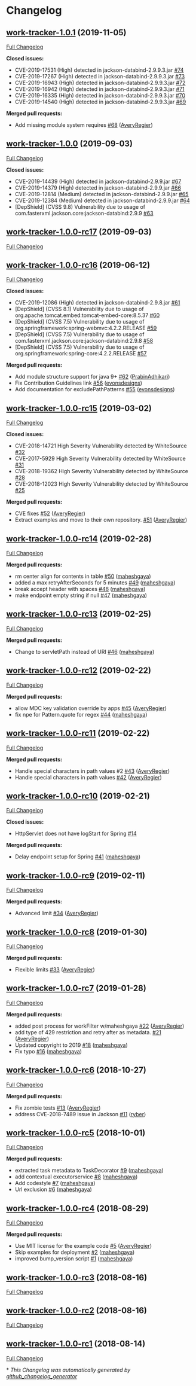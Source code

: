 # Changelog

## [work-tracker-1.0.1](https://github.com/JohnDeere/work-tracker/tree/work-tracker-1.0.1) (2019-11-05)

[Full Changelog](https://github.com/JohnDeere/work-tracker/compare/work-tracker-1.0.0...work-tracker-1.0.1)

**Closed issues:**

- CVE-2019-17531 \(High\) detected in jackson-databind-2.9.9.3.jar [\#74](https://github.com/JohnDeere/work-tracker/issues/74)
- CVE-2019-17267 \(High\) detected in jackson-databind-2.9.9.3.jar [\#73](https://github.com/JohnDeere/work-tracker/issues/73)
- CVE-2019-16943 \(High\) detected in jackson-databind-2.9.9.3.jar [\#72](https://github.com/JohnDeere/work-tracker/issues/72)
- CVE-2019-16942 \(High\) detected in jackson-databind-2.9.9.3.jar [\#71](https://github.com/JohnDeere/work-tracker/issues/71)
- CVE-2019-16335 \(High\) detected in jackson-databind-2.9.9.3.jar [\#70](https://github.com/JohnDeere/work-tracker/issues/70)
- CVE-2019-14540 \(High\) detected in jackson-databind-2.9.9.3.jar [\#69](https://github.com/JohnDeere/work-tracker/issues/69)

**Merged pull requests:**

- Add missing module system requires [\#68](https://github.com/JohnDeere/work-tracker/pull/68) ([AveryRegier](https://github.com/AveryRegier))

## [work-tracker-1.0.0](https://github.com/JohnDeere/work-tracker/tree/work-tracker-1.0.0) (2019-09-03)

[Full Changelog](https://github.com/JohnDeere/work-tracker/compare/work-tracker-1.0.0-rc17...work-tracker-1.0.0)

**Closed issues:**

- CVE-2019-14439 \(High\) detected in jackson-databind-2.9.9.jar [\#67](https://github.com/JohnDeere/work-tracker/issues/67)
- CVE-2019-14379 \(High\) detected in jackson-databind-2.9.9.jar [\#66](https://github.com/JohnDeere/work-tracker/issues/66)
- CVE-2019-12814 \(Medium\) detected in jackson-databind-2.9.9.jar [\#65](https://github.com/JohnDeere/work-tracker/issues/65)
- CVE-2019-12384 \(Medium\) detected in jackson-databind-2.9.9.jar [\#64](https://github.com/JohnDeere/work-tracker/issues/64)
- \[DepShield\] \(CVSS 9.8\) Vulnerability due to usage of com.fasterxml.jackson.core:jackson-databind:2.9.9 [\#63](https://github.com/JohnDeere/work-tracker/issues/63)

## [work-tracker-1.0.0-rc17](https://github.com/JohnDeere/work-tracker/tree/work-tracker-1.0.0-rc17) (2019-09-03)

[Full Changelog](https://github.com/JohnDeere/work-tracker/compare/work-tracker-1.0.0-rc16...work-tracker-1.0.0-rc17)

## [work-tracker-1.0.0-rc16](https://github.com/JohnDeere/work-tracker/tree/work-tracker-1.0.0-rc16) (2019-06-12)

[Full Changelog](https://github.com/JohnDeere/work-tracker/compare/work-tracker-1.0.0-rc15...work-tracker-1.0.0-rc16)

**Closed issues:**

- CVE-2019-12086 \(High\) detected in jackson-databind-2.9.8.jar [\#61](https://github.com/JohnDeere/work-tracker/issues/61)
- \[DepShield\] \(CVSS 8.1\) Vulnerability due to usage of org.apache.tomcat.embed:tomcat-embed-core:8.5.37 [\#60](https://github.com/JohnDeere/work-tracker/issues/60)
- \[DepShield\] \(CVSS 7.5\) Vulnerability due to usage of org.springframework:spring-webmvc:4.2.2.RELEASE [\#59](https://github.com/JohnDeere/work-tracker/issues/59)
- \[DepShield\] \(CVSS 7.5\) Vulnerability due to usage of com.fasterxml.jackson.core:jackson-databind:2.9.8 [\#58](https://github.com/JohnDeere/work-tracker/issues/58)
- \[DepShield\] \(CVSS 7.5\) Vulnerability due to usage of org.springframework:spring-core:4.2.2.RELEASE [\#57](https://github.com/JohnDeere/work-tracker/issues/57)

**Merged pull requests:**

-  Add module structure support for java 9+ [\#62](https://github.com/JohnDeere/work-tracker/pull/62) ([PrabinAdhikari](https://github.com/PrabinAdhikari))
- Fix Contribution Guidelines link [\#56](https://github.com/JohnDeere/work-tracker/pull/56) ([evonsdesigns](https://github.com/evonsdesigns))
- Add documentation for excludePathPatterns [\#55](https://github.com/JohnDeere/work-tracker/pull/55) ([evonsdesigns](https://github.com/evonsdesigns))

## [work-tracker-1.0.0-rc15](https://github.com/JohnDeere/work-tracker/tree/work-tracker-1.0.0-rc15) (2019-03-02)

[Full Changelog](https://github.com/JohnDeere/work-tracker/compare/work-tracker-1.0.0-rc14...work-tracker-1.0.0-rc15)

**Closed issues:**

- CVE-2018-14721 High Severity Vulnerability detected by WhiteSource [\#32](https://github.com/JohnDeere/work-tracker/issues/32)
- CVE-2017-5929 High Severity Vulnerability detected by WhiteSource [\#31](https://github.com/JohnDeere/work-tracker/issues/31)
- CVE-2018-19362 High Severity Vulnerability detected by WhiteSource [\#28](https://github.com/JohnDeere/work-tracker/issues/28)
- CVE-2018-12023 High Severity Vulnerability detected by WhiteSource [\#25](https://github.com/JohnDeere/work-tracker/issues/25)

**Merged pull requests:**

- CVE fixes [\#52](https://github.com/JohnDeere/work-tracker/pull/52) ([AveryRegier](https://github.com/AveryRegier))
- Extract examples and move to their own repository. [\#51](https://github.com/JohnDeere/work-tracker/pull/51) ([AveryRegier](https://github.com/AveryRegier))

## [work-tracker-1.0.0-rc14](https://github.com/JohnDeere/work-tracker/tree/work-tracker-1.0.0-rc14) (2019-02-28)

[Full Changelog](https://github.com/JohnDeere/work-tracker/compare/work-tracker-1.0.0-rc13...work-tracker-1.0.0-rc14)

**Merged pull requests:**

- rm center align for contents in table [\#50](https://github.com/JohnDeere/work-tracker/pull/50) ([maheshgaya](https://github.com/maheshgaya))
- added a max retryAfterSeconds for 5 minutes [\#49](https://github.com/JohnDeere/work-tracker/pull/49) ([maheshgaya](https://github.com/maheshgaya))
- break accept header with spaces [\#48](https://github.com/JohnDeere/work-tracker/pull/48) ([maheshgaya](https://github.com/maheshgaya))
- make endpoint empty string if null [\#47](https://github.com/JohnDeere/work-tracker/pull/47) ([maheshgaya](https://github.com/maheshgaya))

## [work-tracker-1.0.0-rc13](https://github.com/JohnDeere/work-tracker/tree/work-tracker-1.0.0-rc13) (2019-02-25)

[Full Changelog](https://github.com/JohnDeere/work-tracker/compare/work-tracker-1.0.0-rc12...work-tracker-1.0.0-rc13)

**Merged pull requests:**

- Change to servletPath instead of URI [\#46](https://github.com/JohnDeere/work-tracker/pull/46) ([maheshgaya](https://github.com/maheshgaya))

## [work-tracker-1.0.0-rc12](https://github.com/JohnDeere/work-tracker/tree/work-tracker-1.0.0-rc12) (2019-02-22)

[Full Changelog](https://github.com/JohnDeere/work-tracker/compare/work-tracker-1.0.0-rc11...work-tracker-1.0.0-rc12)

**Merged pull requests:**

- allow MDC key validation override by apps [\#45](https://github.com/JohnDeere/work-tracker/pull/45) ([AveryRegier](https://github.com/AveryRegier))
- fix npe for Pattern.quote for regex [\#44](https://github.com/JohnDeere/work-tracker/pull/44) ([maheshgaya](https://github.com/maheshgaya))

## [work-tracker-1.0.0-rc11](https://github.com/JohnDeere/work-tracker/tree/work-tracker-1.0.0-rc11) (2019-02-22)

[Full Changelog](https://github.com/JohnDeere/work-tracker/compare/work-tracker-1.0.0-rc10...work-tracker-1.0.0-rc11)

**Merged pull requests:**

- Handle special characters in path values \#2 [\#43](https://github.com/JohnDeere/work-tracker/pull/43) ([AveryRegier](https://github.com/AveryRegier))
- Handle special characters in path values [\#42](https://github.com/JohnDeere/work-tracker/pull/42) ([AveryRegier](https://github.com/AveryRegier))

## [work-tracker-1.0.0-rc10](https://github.com/JohnDeere/work-tracker/tree/work-tracker-1.0.0-rc10) (2019-02-21)

[Full Changelog](https://github.com/JohnDeere/work-tracker/compare/work-tracker-1.0.0-rc9...work-tracker-1.0.0-rc10)

**Closed issues:**

- HttpServlet does not have logStart for Spring [\#14](https://github.com/JohnDeere/work-tracker/issues/14)

**Merged pull requests:**

- Delay endpoint setup for Spring [\#41](https://github.com/JohnDeere/work-tracker/pull/41) ([maheshgaya](https://github.com/maheshgaya))

## [work-tracker-1.0.0-rc9](https://github.com/JohnDeere/work-tracker/tree/work-tracker-1.0.0-rc9) (2019-02-11)

[Full Changelog](https://github.com/JohnDeere/work-tracker/compare/work-tracker-1.0.0-rc8...work-tracker-1.0.0-rc9)

**Merged pull requests:**

- Advanced limit [\#34](https://github.com/JohnDeere/work-tracker/pull/34) ([AveryRegier](https://github.com/AveryRegier))

## [work-tracker-1.0.0-rc8](https://github.com/JohnDeere/work-tracker/tree/work-tracker-1.0.0-rc8) (2019-01-30)

[Full Changelog](https://github.com/JohnDeere/work-tracker/compare/work-tracker-1.0.0-rc7...work-tracker-1.0.0-rc8)

**Merged pull requests:**

- Flexible limits [\#33](https://github.com/JohnDeere/work-tracker/pull/33) ([AveryRegier](https://github.com/AveryRegier))

## [work-tracker-1.0.0-rc7](https://github.com/JohnDeere/work-tracker/tree/work-tracker-1.0.0-rc7) (2019-01-28)

[Full Changelog](https://github.com/JohnDeere/work-tracker/compare/work-tracker-1.0.0-rc6...work-tracker-1.0.0-rc7)

**Merged pull requests:**

- added post process for workFilter w/maheshgaya [\#22](https://github.com/JohnDeere/work-tracker/pull/22) ([AveryRegier](https://github.com/AveryRegier))
- add type of 429 restriction and retry after as metadata. [\#21](https://github.com/JohnDeere/work-tracker/pull/21) ([AveryRegier](https://github.com/AveryRegier))
- Updated copyright to 2019 [\#18](https://github.com/JohnDeere/work-tracker/pull/18) ([maheshgaya](https://github.com/maheshgaya))
- Fix typo [\#16](https://github.com/JohnDeere/work-tracker/pull/16) ([maheshgaya](https://github.com/maheshgaya))

## [work-tracker-1.0.0-rc6](https://github.com/JohnDeere/work-tracker/tree/work-tracker-1.0.0-rc6) (2018-10-27)

[Full Changelog](https://github.com/JohnDeere/work-tracker/compare/work-tracker-1.0.0-rc5...work-tracker-1.0.0-rc6)

**Merged pull requests:**

- Fix zombie tests [\#13](https://github.com/JohnDeere/work-tracker/pull/13) ([AveryRegier](https://github.com/AveryRegier))
- address CVE-2018-7489 issue in Jackson [\#11](https://github.com/JohnDeere/work-tracker/pull/11) ([ryber](https://github.com/ryber))

## [work-tracker-1.0.0-rc5](https://github.com/JohnDeere/work-tracker/tree/work-tracker-1.0.0-rc5) (2018-10-01)

[Full Changelog](https://github.com/JohnDeere/work-tracker/compare/work-tracker-1.0.0-rc4...work-tracker-1.0.0-rc5)

**Merged pull requests:**

- extracted task metadata to TaskDecorator [\#9](https://github.com/JohnDeere/work-tracker/pull/9) ([maheshgaya](https://github.com/maheshgaya))
- add contextual executorservice [\#8](https://github.com/JohnDeere/work-tracker/pull/8) ([maheshgaya](https://github.com/maheshgaya))
- Add codestyle [\#7](https://github.com/JohnDeere/work-tracker/pull/7) ([maheshgaya](https://github.com/maheshgaya))
- Url exclusion [\#6](https://github.com/JohnDeere/work-tracker/pull/6) ([maheshgaya](https://github.com/maheshgaya))

## [work-tracker-1.0.0-rc4](https://github.com/JohnDeere/work-tracker/tree/work-tracker-1.0.0-rc4) (2018-08-29)

[Full Changelog](https://github.com/JohnDeere/work-tracker/compare/work-tracker-1.0.0-rc3...work-tracker-1.0.0-rc4)

**Merged pull requests:**

- Use MIT license for the example code [\#5](https://github.com/JohnDeere/work-tracker/pull/5) ([AveryRegier](https://github.com/AveryRegier))
- Skip examples for deployment [\#2](https://github.com/JohnDeere/work-tracker/pull/2) ([maheshgaya](https://github.com/maheshgaya))
- improved bump\_version script [\#1](https://github.com/JohnDeere/work-tracker/pull/1) ([maheshgaya](https://github.com/maheshgaya))

## [work-tracker-1.0.0-rc3](https://github.com/JohnDeere/work-tracker/tree/work-tracker-1.0.0-rc3) (2018-08-16)

[Full Changelog](https://github.com/JohnDeere/work-tracker/compare/work-tracker-1.0.0-rc2...work-tracker-1.0.0-rc3)

## [work-tracker-1.0.0-rc2](https://github.com/JohnDeere/work-tracker/tree/work-tracker-1.0.0-rc2) (2018-08-16)

[Full Changelog](https://github.com/JohnDeere/work-tracker/compare/work-tracker-1.0.0-rc1...work-tracker-1.0.0-rc2)

## [work-tracker-1.0.0-rc1](https://github.com/JohnDeere/work-tracker/tree/work-tracker-1.0.0-rc1) (2018-08-14)

[Full Changelog](https://github.com/JohnDeere/work-tracker/compare/1b4a24de5af63445ff1e9dc7f49c1742d81a91ff...work-tracker-1.0.0-rc1)



\* *This Changelog was automatically generated by [github_changelog_generator](https://github.com/github-changelog-generator/github-changelog-generator)*
